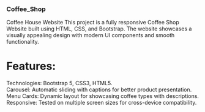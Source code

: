 ### Coffee_Shop
Coffee House Website
This project is a fully responsive Coffee Shop Website built using HTML, CSS, and Bootstrap. The website showcases a visually appealing design with modern UI components and smooth functionality.
<br>
# Features: <br>
Technologies: Bootstrap 5, CSS3, HTML5.<br>
Carousel: Automatic sliding with captions for better product presentation.<br>
Menu Cards: Dynamic layout for showcasing coffee types with descriptions.<br>
Responsive: Tested on multiple screen sizes for cross-device compatibility.<br>
